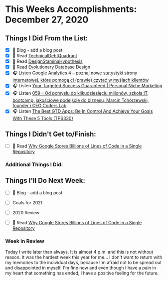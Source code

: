 # This Weeks Accomplishments: December 27, 2020

## Things I Did From the List:

- [x] 📝 Blog - add a blog post
- [x] 📗 Read [TechnicalDebtQuadrant](https://martinfowler.com/bliki/TechnicalDebtQuadrant.html)
- [x] 📗 Read [DesignStaminaHypothesis](https://martinfowler.com/bliki/DesignStaminaHypothesis.html)
- [x] 📗 Read [Evolutionary Database Design](https://martinfowler.com/articles/evodb.html)
- [x] 🎧 Listen [Google Analytics 4 – poznaj nowe statystyki strony internetowej, które pomogą ci (prawie) czytać w myślach klientów](https://malawielkafirma.pl/nowe-google-analytics-4/)
- [x] 🎧 Listen [Your Targeted Success Guaranteed | Personal Niche Marketing](https://youtu.be/MfroBUYpbYo)
- [x] 🎧 Listen [059 – Od pomysłu do kilkudziesięciu milionów, szkoła IT, bootcamp, jakościowe podejście do biznesu, Marcin Tchórzewski, founder i CEO Coders Lab](https://piotrbucki.pl/059)
- [x] 🎧 Listen [The Best GTD Apps: Be In Control And Achieve Your Goals With These 5 Tools (TPS330)](https://www.asianefficiency.com/podcasts/330-best-gtd-apps/)

## Things I Didn't Get to/Finish:

- [ ] 📗 Read [Why Google Stores Billions of Lines of Code in a Single Repository](https://dl.acm.org/doi/pdf/10.1145/2854146)

### Additional Things I Did:


## Things I'll Do Next Week:

- [ ] 📝 Blog - add a blog post
- [ ] Goals for 2021
- [ ] 2020 Review
- [ ] 📗 Read [Why Google Stores Billions of Lines of Code in a Single Repository](https://dl.acm.org/doi/pdf/10.1145/2854146)


### Week in Review
Today I write later than always. It is almost 4 p.m. and this is not without reason. It was the hardest week this year for me... I don't want to return with my memories to the individual days, because I'm afraid not to be spread out and disappointed in myself. I'm fine now and even though I have a pain in my heart that something has ended, I have a positive feeling for the future.
